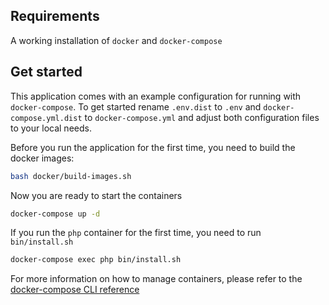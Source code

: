 ## Requirements
A working installation of `docker` and `docker-compose`

## Get started
This application comes with an example configuration for running with `docker-compose`. To get started rename `.env.dist` to `.env` and `docker-compose.yml.dist` to `docker-compose.yml` and adjust both configuration files to your local needs.

Before you run the application for the first time, you need to build the docker images:
```bash
bash docker/build-images.sh
```

Now you are ready to start the containers
```bash
docker-compose up -d
```

If you run the `php` container for the first time, you need to run `bin/install.sh`
```bash
docker-compose exec php bin/install.sh
```

For more information on how to manage containers, please refer to the [docker-compose CLI reference](https://docs.docker.com/compose/reference/overview/#command-options-overview-and-help)
